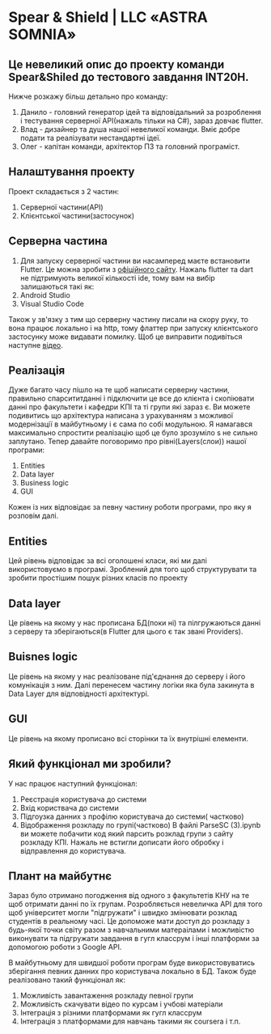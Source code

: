 # Spear & Shield | LLC «ASTRA SOMNIA»
## Це невеликий опис до проекту команди Spear&Shiled до тестового завдання INT20H.
Нижче розкажу більш детально про команду:
1. Данило  - головний генератор ідей та відповідальний за розроблення і тестування серверної API(нажаль тільки на C#), зараз довчає flutter.
2. Влад    - дизайнер та душа нашої невеликої команди. Вміє добре подати та реалізувати нестандартні ідеї.
3. Олег    - капітан команди, архітектор ПЗ та головний програміст.

## Налаштування проекту
Проект складається з 2 частин:
1. Серверної частини(API)
2. Клієнтської частини(застосунок) 

## Серверна частина
1. Для запуску серверної частини ви насамперед маєте встановити Flutter. Це можна зробити з [офіційного сайту](https://docs.flutter.dev/get-started/install).
Нажаль flutter та dart не підтримують великої кількості ide, тому вам на вибір залишаються такі як:
1. Android Studio
2. Visual Studio Code

Також у зв'язку з тим що серверну частину писали на скору руку, то вона працює локально і на http, тому флаттер при запуску клієнтського застосунку може видавати помилку. 
Щоб це виправити подивіться наступне [відео](https://www.youtube.com/watch?v=H-q-_0oGOzg).

## Реалізація
Дуже багато часу пішло на те щоб написати серверну частини, правильно спарсититданні і підключити це все до клієнта і скопіювати данні про факультети і кафедри КПІ та ті групи які зараз є. Ви можете подивитись що архітектура написана з урахуванням з можливої  модернізації в майбутньому і є сама по собі модульною. Я намагався максимально спростити реалізацію щоб це було зрозуміло s не сильно заплутано.
Тепер давайте поговоримо про рівні(Layers(слои)) нашої програми:
1. Entities
2. Data layer
3. Business logic
4. GUI

Кожен із них відповідає за певну частину роботи програми, про яку я розповім далі.

## Entities
Цей рівень відповідає за всі оголошені класи, які ми далі використовуємо в програмі. Зроблений для того щоб структурувати та зробити простішим пошук різних класів по проекту
## Data layer 
Це рівень на якому у нас прописана БД(поки ні) та пілгружаються данні з серверу та зберігаються(в Flutter для цього є так звані Providers).
## Buisnes logic
Це рівень на якому у нас реалізоване під'єднання до серверу і його комунікація з ним. Далі перенесем частину логіки яка була закинута в Data Layer для відповідності архітектурі.
## GUI
Це рівень на якому прописано всі сторінки та їх внутрішні елементи.

## Який функціонал ми зробили?
У нас працює наступний функціонал:
1. Реєстрація користувача до системи
2. Вхід користвача до системи
3. Підгоузка данних з профілю користувача до системи( частково)
4. Відображення розкладу по групі(частково)
В файлі ParseSC (3).ipynb ви можете побачити код який парсить розклад групи з сайту розкладу КПІ. Нажаль не встигли дописати його обробку і відправлення до користувача.

## Плант на майбутнє 

Зараз було отримано погодження від одного з факультетів КНУ на те щоб отримати данні по їх групам. Розробляється невеличка API для того щоб університет могли "підгружати" і швидко змінювати розклад студентів в реальному часі. 
Це допоможе мати доступ до розкладу з будь-якої точки світу разом з навчальними матераілами і можливістю виконувати та підгружати завдання в гугл классрум і інші платформи за допомогою роботи з Google API.

В майбутньому для швидшої роботи програм буде використовуватись зберігання певних данних про користувача локально в БД. Також буде реалізовано такий функціонал як:
1. Можливість завантаження розкладу певної групи 
2. Можливість скачувати відео по курсам і учбові матеріали
3. Інтеграція з різними платформами як гугл классрум
4. Інтеграція з платформами для навчань такими як coursera і т.п.
